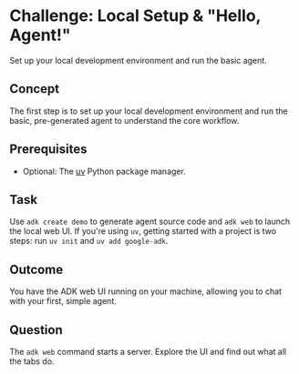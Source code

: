 # Challenge: Local Setup & "Hello, Agent!"
Set up your local development environment and run the basic agent.

## Concept
The first step is to set up your local development environment and run the basic, pre-generated agent to understand the core workflow.

## Prerequisites
*   Optional: The [uv](https://github.com/astral-sh/uv) Python package manager.

## Task
Use `adk create demo` to generate agent source code and `adk web` to launch the local web UI. If you're using `uv`, getting started with a project is two steps: run `uv init` and `uv add google-adk`.

## Outcome
You have the ADK web UI running on your machine, allowing you to chat with your first, simple agent.

## Question
The `adk web` command starts a server. Explore the UI and find out what all the tabs do.
